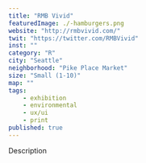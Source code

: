 ```yaml
---
title: "RMB Vivid"
featuredImage: ./-hamburgers.png
website: "http://rmbvivid.com/"
twit: "https://twitter.com/RMBVivid"
inst: ""
category: "R"
city: "Seattle"
neighborhood: "Pike Place Market"
size: "Small (1-10)"
map: ""
tags:
    - exhibition
    - environmental
    - ux/ui
    - print
published: true
---
```


Description
